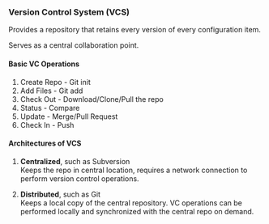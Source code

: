 ### Version Control System (VCS)

Provides a repository that retains every version of every configuration item.

Serves as a central collaboration point.

#### Basic VC Operations

1. Create Repo - Git init
2. Add Files - Git add
3. Check Out - Download/Clone/Pull the repo
4. Status - Compare
5. Update - Merge/Pull Request
6. Check In - Push

#### Architectures of VCS

1. **Centralized**, such as Subversion<br/>
   Keeps the repo in central location, requires a network connection to perform version control operations.

2. **Distributed**, such as Git<br/>
   Keeps a local copy of the central repository. VC operations can be performed locally and synchronized with the central repo on demand.
